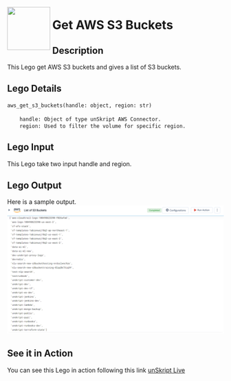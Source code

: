 [<img align="left" src="https://unskript.com/assets/favicon.png" width="100" height="100" style="padding-right: 5px">](https://unskript.com/assets/favicon.png) 
<h1>Get AWS S3 Buckets </h1>

## Description
This Lego get AWS S3 buckets and gives a list of S3 buckets.


## Lego Details

    aws_get_s3_buckets(handle: object, region: str)

        handle: Object of type unSkript AWS Connector.
        region: Used to filter the volume for specific region.

## Lego Input
This Lego take two input handle and region.

## Lego Output
Here is a sample output.
<img src="./1.png">


## See it in Action

You can see this Lego in action following this link [unSkript Live](https://unskript.com)
